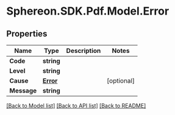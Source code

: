 # Sphereon.SDK.Pdf.Model.Error
## Properties

Name | Type | Description | Notes
------------ | ------------- | ------------- | -------------
**Code** | **string** |  | 
**Level** | **string** |  | 
**Cause** | [**Error**](Error.md) |  | [optional] 
**Message** | **string** |  | 

[[Back to Model list]](../README.md#documentation-for-models) [[Back to API list]](../README.md#documentation-for-api-endpoints) [[Back to README]](../README.md)

